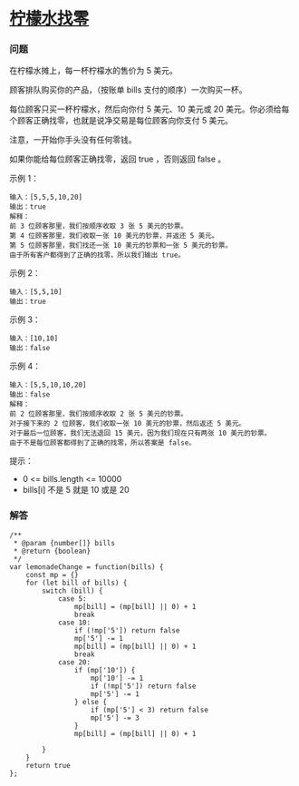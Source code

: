 # [柠檬水找零](https://leetcode-cn.com/problems/lemonade-change)

### 问题

在柠檬水摊上，每一杯柠檬水的售价为 5 美元。

顾客排队购买你的产品，（按账单 bills 支付的顺序）一次购买一杯。

每位顾客只买一杯柠檬水，然后向你付 5 美元、10 美元或 20 美元。你必须给每个顾客正确找零，也就是说净交易是每位顾客向你支付 5 美元。

注意，一开始你手头没有任何零钱。

如果你能给每位顾客正确找零，返回 true ，否则返回 false 。

示例 1：

```
输入：[5,5,5,10,20]
输出：true
解释：
前 3 位顾客那里，我们按顺序收取 3 张 5 美元的钞票。
第 4 位顾客那里，我们收取一张 10 美元的钞票，并返还 5 美元。
第 5 位顾客那里，我们找还一张 10 美元的钞票和一张 5 美元的钞票。
由于所有客户都得到了正确的找零，所以我们输出 true。
```
示例 2：

```
输入：[5,5,10]
输出：true
```
示例 3：

```
输入：[10,10]
输出：false
```
示例 4：

```
输入：[5,5,10,10,20]
输出：false
解释：
前 2 位顾客那里，我们按顺序收取 2 张 5 美元的钞票。
对于接下来的 2 位顾客，我们收取一张 10 美元的钞票，然后返还 5 美元。
对于最后一位顾客，我们无法退回 15 美元，因为我们现在只有两张 10 美元的钞票。
由于不是每位顾客都得到了正确的找零，所以答案是 false。
```


提示：

* 0 <= bills.length <= 10000
* bills[i] 不是 5 就是 10 或是 20

### 解答

```
/**
 * @param {number[]} bills
 * @return {boolean}
 */
var lemonadeChange = function(bills) {
    const mp = {}
    for (let bill of bills) {
        switch (bill) {
            case 5:
                mp[bill] = (mp[bill] || 0) + 1
                break
            case 10:
                if (!mp['5']) return false
                mp['5'] -= 1
                mp[bill] = (mp[bill] || 0) + 1
                break
            case 20:
                if (mp['10']) {
                    mp['10'] -= 1
                    if (!mp['5']) return false
                    mp['5'] -= 1
                } else {
                    if (mp['5'] < 3) return false
                    mp['5'] -= 3
                }
                mp[bill] = (mp[bill] || 0) + 1

        }
    }
    return true
};
```
